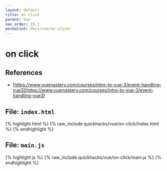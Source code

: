 ```yaml
---
layout: default
title: on click
parent: Vue
nav_order: 15.1
permalink: docs/vue/on-click/
---
```


# on click

## References

- [https://www.vuemastery.com/courses/intro-to-vue-3/event-handling-vue3](https://www.vuemastery.com/courses/intro-to-vue-3/event-handling-vue3)

## File: `index.html`

{% highlight html %}
{% raw_include quickhacks/vue/on-click/index.html %}
{% endhighlight %}

## File: `main.js`

{% highlight js %}
{% raw_include quickhacks/vue/on-click/main.js %}
{% endhighlight %}
